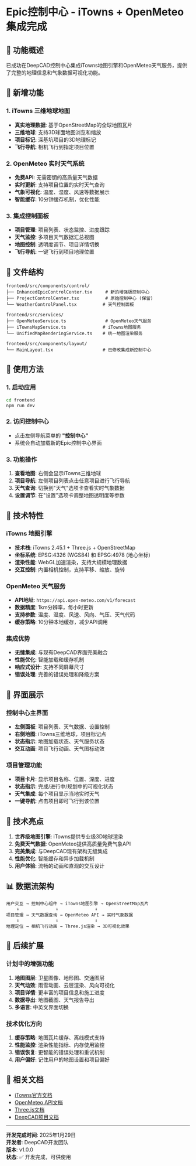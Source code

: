 # Epic控制中心 - iTowns + OpenMeteo 集成完成

## 🚀 功能概述

已成功在DeepCAD控制中心集成iTowns地图引擎和OpenMeteo天气服务，提供了完整的地理信息和气象数据可视化功能。

## 🌟 新增功能

### 1. iTowns 三维地球地图
- **真实地理数据**: 基于OpenStreetMap的全球地图瓦片
- **三维地球**: 支持3D球面地图浏览和缩放
- **项目标记**: 深基坑项目的3D地理标记
- **飞行导航**: 相机飞行到指定项目位置

### 2. OpenMeteo 实时天气系统
- **免费API**: 无需密钥的高质量天气数据
- **实时更新**: 支持项目位置的实时天气查询
- **气象可视化**: 温度、湿度、风速等数据展示
- **智能缓存**: 10分钟缓存机制，优化性能

### 3. 集成控制面板
- **项目管理**: 项目列表、状态监控、进度跟踪
- **天气监控**: 多项目天气数据汇总视图
- **地图控制**: 透明度调节、项目详情切换
- **飞行导航**: 一键飞行到项目地理位置

## 📁 文件结构

```
frontend/src/components/control/
├── EnhancedEpicControlCenter.tsx     # 新的增强版控制中心
├── ProjectControlCenter.tsx          # 原始控制中心 (保留)
└── WeatherControlPanel.tsx          # 天气控制面板

frontend/src/services/
├── OpenMeteoService.ts               # OpenMeteo天气服务
├── iTownsMapService.ts              # iTowns地图服务  
└── UnifiedMapRenderingService.ts    # 统一地图渲染服务

frontend/src/components/layout/
└── MainLayout.tsx                   # 已修改集成新控制中心
```

## 🎯 使用方法

### 1. 启动应用
```bash
cd frontend
npm run dev
```

### 2. 访问控制中心
- 点击左侧导航菜单的 **"控制中心"**
- 系统会自动加载新的Epic控制中心界面

### 3. 功能操作
1. **查看地图**: 右侧会显示iTowns三维地球
2. **项目导航**: 左侧项目列表点击任意项目进行飞行导航
3. **天气查询**: 切换到"天气"选项卡查看实时气象数据
4. **设置调节**: 在"设置"选项卡调整地图透明度等参数

## 🔧 技术特性

### iTowns 地图引擎
- **技术栈**: iTowns 2.45.1 + Three.js + OpenStreetMap
- **坐标系统**: EPSG:4326 (WGS84) 和 EPSG:4978 (地心坐标)
- **渲染性能**: WebGL加速渲染，支持大规模地理数据
- **交互控制**: 内置相机控制，支持平移、缩放、旋转

### OpenMeteo 天气服务
- **API地址**: `https://api.open-meteo.com/v1/forecast`
- **数据精度**: 1km分辨率，每小时更新
- **支持参数**: 温度、湿度、风速、风向、气压、天气代码
- **缓存策略**: 10分钟本地缓存，减少API调用

### 集成优势
- **无缝集成**: 与现有DeepCAD界面完美融合
- **性能优化**: 智能加载和缓存机制
- **响应式设计**: 支持不同屏幕尺寸
- **错误处理**: 完善的错误处理和降级方案

## 🎨 界面展示

### 控制中心主界面
- **左侧面板**: 项目列表、天气数据、设置控制
- **右侧地图**: iTowns三维地球，项目标记点
- **状态指示**: 地图加载状态、天气服务状态
- **交互动画**: 项目飞行动画、天气图标动效

### 项目管理功能
- **项目卡片**: 显示项目名称、位置、深度、进度
- **状态指示**: 完成/进行中/规划中的可视化状态
- **天气集成**: 每个项目显示当地实时天气
- **一键导航**: 点击项目即可飞行到该位置

## 🚀 技术亮点

1. **世界级地图引擎**: iTowns提供专业级3D地球渲染
2. **免费天气数据**: OpenMeteo提供高质量免费气象API
3. **完美集成**: 与DeepCAD现有架构无缝集成
4. **性能优化**: 智能缓存和异步加载机制
5. **用户体验**: 流畅的动画和直观的交互设计

## 📊 数据流架构

```
用户交互 → 控制中心组件 → iTowns地图引擎 → OpenStreetMap瓦片
    ↓              ↓              ↓
项目管理 → 天气数据查询 → OpenMeteo API → 实时气象数据
    ↓              ↓              ↓
地理定位 → 相机飞行动画 → Three.js渲染 → 3D可视化效果
```

## 🎯 后续扩展

### 计划中的增强功能
1. **地图图层**: 卫星图像、地形图、交通图层
2. **天气动效**: 雨雪动画、云层渲染、风向可视化
3. **项目详情**: 更丰富的项目信息和施工进度
4. **数据导出**: 地图截图、天气报告导出
5. **多语言**: 中英文界面切换

### 技术优化方向
1. **缓存策略**: 地图瓦片缓存、离线模式支持
2. **性能监控**: 渲染性能指标、内存使用监控
3. **错误恢复**: 更智能的错误处理和重试机制
4. **用户偏好**: 记住用户的地图设置和项目偏好

## 🔗 相关文档

- [iTowns官方文档](https://www.itowns-project.org/)
- [OpenMeteo API文档](https://open-meteo.com/en/docs)
- [Three.js文档](https://threejs.org/docs/)
- [DeepCAD项目文档](../../../README.md)

---

**开发完成时间**: 2025年1月29日  
**开发者**: DeepCAD开发团队  
**版本**: v1.0.0  
**状态**: ✅ 开发完成，可供使用